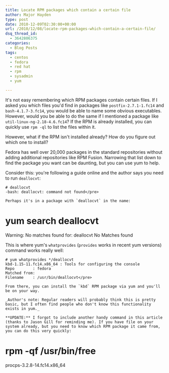 ```yaml
---
title: Locate RPM packages which contain a certain file
author: Major Hayden
type: post
date: 2010-12-09T02:30:00+00:00
url: /2010/12/08/locate-rpm-packages-which-contain-a-certain-file/
dsq_thread_id:
  - 3642806375
categories:
  - Blog Posts
tags:
  - centos
  - fedora
  - red hat
  - rpm
  - sysadmin
  - yum

---
```

It's not easy remembering which RPM packages contain certain files. If I asked you which files you'd find in packages like `postfix-2.7.1-1.fc14` and `bash-4.1.7-3.fc14`, you would be able to name some obvious executables. However, would you be able to do the same if I mentioned a package like `util-linux-ng-2.18-4.6.fc14`? If the RPM is already installed, you can quickly use `rpm -ql` to list the files within it.

However, what if the RPM isn't installed already? How do you figure out which one to install?

Fedora has well over 20,000 packages in the standard repositories without adding additional repositories like RPM Fusion. Narrowing that list down to find the package you want can be daunting, but you can use yum to help.

Consider this: you're following a guide online and the author says you need to run `deallocvt`:

```
# deallocvt
-bash: deallocvt: command not found</pre>

Perhaps it's in a package with `deallocvt` in the name:

```
# yum search deallocvt
Warning: No matches found for: deallocvt
No Matches found</pre>

This is where yum's `whatprovides` (`provides` works in recent yum versions) command works really well:

```
# yum whatprovides */deallocvt
kbd-1.15-11.fc14.x86_64 : Tools for configuring the console
Repo        : fedora
Matched from:
Filename    : /usr/bin/deallocvt</pre>

From there, you can install the `kbd` RPM package via yum and you'll be on your way.

_Author's note: Regular readers will probably think this is pretty basic, but I often find people who don't know this functionality exists in yum._

**UPDATE:** I forgot to include another handy command in this article (thanks to Jason Gill for reminding me). If you have file on your system already, but you need to know which RPM package it came from, you can do this very quickly:

```
# rpm -qf /usr/bin/free
procps-3.2.8-14.fc14.x86_64</pre>

